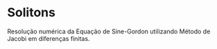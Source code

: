 # Solitons

Resolução numérica da Equação de Sine-Gordon utilizando Método de Jacobi em diferenças finitas.
